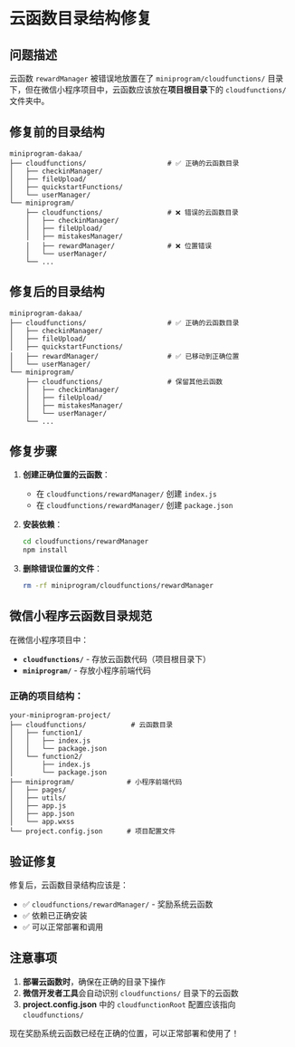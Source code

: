 # 云函数目录结构修复

## 问题描述

云函数 `rewardManager` 被错误地放置在了 `miniprogram/cloudfunctions/` 目录下，但在微信小程序项目中，云函数应该放在**项目根目录**下的 `cloudfunctions/` 文件夹中。

## 修复前的目录结构

```
miniprogram-dakaa/
├── cloudfunctions/                    # ✅ 正确的云函数目录
│   ├── checkinManager/
│   ├── fileUpload/
│   ├── quickstartFunctions/
│   └── userManager/
└── miniprogram/
    ├── cloudfunctions/                # ❌ 错误的云函数目录
    │   ├── checkinManager/
    │   ├── fileUpload/
    │   ├── mistakesManager/
    │   ├── rewardManager/             # ❌ 位置错误
    │   └── userManager/
    └── ...
```

## 修复后的目录结构

```
miniprogram-dakaa/
├── cloudfunctions/                    # ✅ 正确的云函数目录
│   ├── checkinManager/
│   ├── fileUpload/
│   ├── quickstartFunctions/
│   ├── rewardManager/                 # ✅ 已移动到正确位置
│   └── userManager/
└── miniprogram/
    ├── cloudfunctions/                # 保留其他云函数
    │   ├── checkinManager/
    │   ├── fileUpload/
    │   ├── mistakesManager/
    │   └── userManager/
    └── ...
```

## 修复步骤

1. **创建正确位置的云函数**：
   - 在 `cloudfunctions/rewardManager/` 创建 `index.js`
   - 在 `cloudfunctions/rewardManager/` 创建 `package.json`

2. **安装依赖**：
   ```bash
   cd cloudfunctions/rewardManager
   npm install
   ```

3. **删除错误位置的文件**：
   ```bash
   rm -rf miniprogram/cloudfunctions/rewardManager
   ```

## 微信小程序云函数目录规范

在微信小程序项目中：

- **`cloudfunctions/`** - 存放云函数代码（项目根目录下）
- **`miniprogram/`** - 存放小程序前端代码

### 正确的项目结构：

```
your-miniprogram-project/
├── cloudfunctions/           # 云函数目录
│   ├── function1/
│   │   ├── index.js
│   │   └── package.json
│   └── function2/
│       ├── index.js
│       └── package.json
├── miniprogram/             # 小程序前端代码
│   ├── pages/
│   ├── utils/
│   ├── app.js
│   ├── app.json
│   └── app.wxss
└── project.config.json      # 项目配置文件
```

## 验证修复

修复后，云函数目录结构应该是：

- ✅ `cloudfunctions/rewardManager/` - 奖励系统云函数
- ✅ 依赖已正确安装
- ✅ 可以正常部署和调用

## 注意事项

1. **部署云函数时**，确保在正确的目录下操作
2. **微信开发者工具**会自动识别 `cloudfunctions/` 目录下的云函数
3. **project.config.json** 中的 `cloudfunctionRoot` 配置应该指向 `cloudfunctions/`

现在奖励系统云函数已经在正确的位置，可以正常部署和使用了！